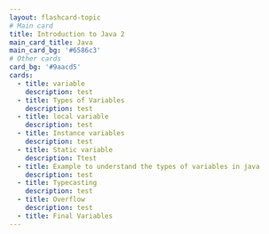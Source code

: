 ```yaml
---
layout: flashcard-topic
# Main card
title: Introduction to Java 2
main_card_title: Java
main_card_bg: '#6586c3'
# Other cards
card_bg: '#9aacd5'
cards:
  - title: variable
    description: test
  - title: Types of Variables
    description: test 
  - title: local variable
    description: test
  - title: Instance variables
    description: test
  - title: Static variable
    description: Ttest
  - title: Example to understand the types of variables in java
    description: test
  - title: Typecasting 
    description: test
  - title: Overflow 
    description: test
  - title: Final Variables
---
```

